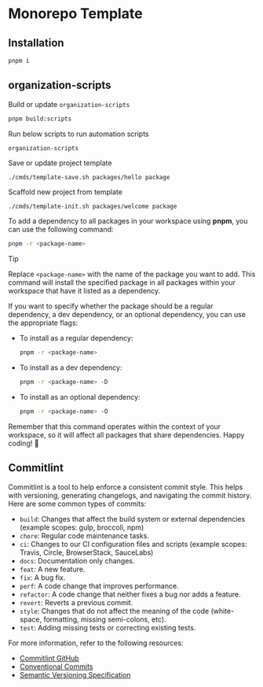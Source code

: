 # Monorepo Template

## Installation
```sh
pnpm i
```

## organization-scripts

Build or update `organization-scripts`
```sh
pnpm build:scripts
```

Run below scripts to run automation scripts
```sh
organization-scripts
```

Save or update project template
```
./cmds/template-save.sh packages/hello package
```

Scaffold new project from template
```
./cmds/template-init.sh packages/welcome package
```

To add a dependency to all packages in your workspace using **pnpm**, you can use the following command:

```sh
pnpm -r <package-name>
```
> [!TIP]
> Replace `<package-name>` with the name of the package you want to add. This command will install the specified package in all packages within your workspace that have it listed as a dependency.

If you want to specify whether the package should be a regular dependency, a dev dependency, or an optional dependency, you can use the appropriate flags:

- To install as a regular dependency:
  ```sh
  pnpm -r <package-name>
  ```

- To install as a dev dependency:
  ```sh
  pnpm -r <package-name> -D
  ```

- To install as an optional dependency:
  ```sh
  pnpm -r <package-name> -O
  ```

Remember that this command operates within the context of your workspace, so it will affect all packages that share dependencies. Happy coding! 🚀

## Commitlint

Commitlint is a tool to help enforce a consistent commit style. This helps with versioning, generating changelogs, and navigating the commit history. Here are some common types of commits:

- `build`: Changes that affect the build system or external dependencies (example scopes: gulp, broccoli, npm)
- `chore`: Regular code maintenance tasks.
- `ci`: Changes to our CI configuration files and scripts (example scopes: Travis, Circle, BrowserStack, SauceLabs)
- `docs`: Documentation only changes.
- `feat`: A new feature.
- `fix`: A bug fix.
- `perf`: A code change that improves performance.
- `refactor`: A code change that neither fixes a bug nor adds a feature.
- `revert`: Reverts a previous commit.
- `style`: Changes that do not affect the meaning of the code (white-space, formatting, missing semi-colons, etc).
- `test`: Adding missing tests or correcting existing tests.

For more information, refer to the following resources:

- [Commitlint GitHub](https://github.com/conventional-changelog/commitlint)
- [Conventional Commits](https://www.conventionalcommits.org/)
- [Semantic Versioning Specification](https://semver.org/)